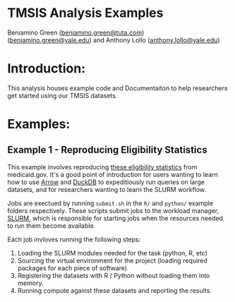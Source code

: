 # TMSIS Analysis Examples

Beniamino Green (<beniamino.green@tuta.com>) (<beniamino.green@yale.edu>) and Anthony Lollo
(<anthony.lollo@yale.edu>)

# Introduction:

This analysis houses example code and Documentaiton to help researchers get
started using our TMSIS datasets.

# Examples:

## Example 1 - Reproducing Eligibility Statistics

This example involves reproducing [these eligibility statistics](
https://www.medicaid.gov/dq-atlas/landing/topics/single/table?topic=g3m13&tafVersionId=23) from medicaid.gov. It's a good point of introduction for users wanting to learn how to use [Arrow](https://arrow.apache.org/) and [DuckDB](https://duckdb.org/) to expeditiously run queries on large datasets, and for researchers wanting to learn the SLURM workflow.

Jobs are exectued by running `submit.sh` in the `R/` and `python/` example folders respectively. These scripts submit jobs to the workload manager, [SLURM](https://slurm.schedmd.com/overview.html), which is responsible for starting jobs when the resources needed to run them become available.

Each job invloves running the following steps:

1) Loading the SLURM modules needed for the task (python, R, etc)
2) Sourcing the virtual environment for the project (loading required packages for each piece of software)
3) Registering the datasets with R / Python without loading them into memory.
4) Running compute against these datasets and reporting the results.

